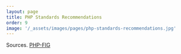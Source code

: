 ```yaml
---
layout: page
title: PHP Standards Recommendations
order: 9
image: '/_assets/images/pages/php-standards-recommendations.jpg'
---
```


Sources. [PHP-FIG](https://www.php-fig.org/psr)